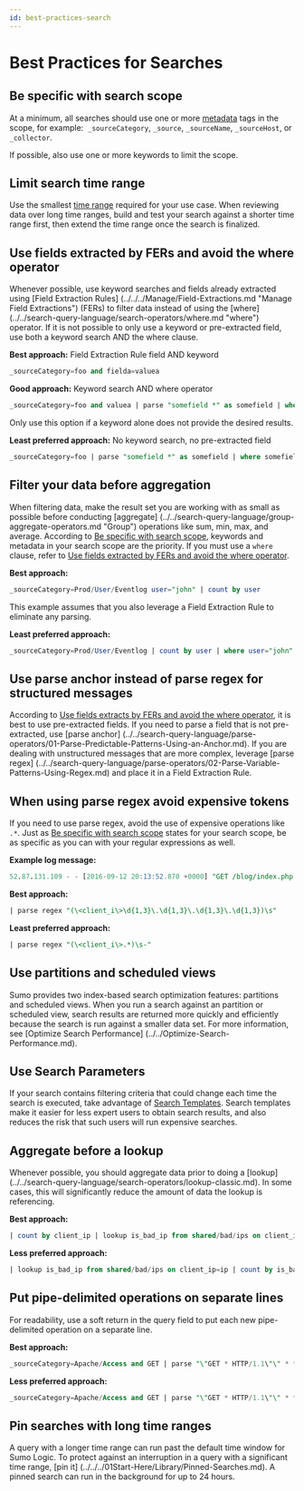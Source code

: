 ```yaml
---
id: best-practices-search
---
```


# Best Practices for Searches

## Be specific with search scope

At a minimum, all searches should use one or more [metadata](../search-basics/built-in-metadata.md "Search Metadata") tags in the scope, for example:  `_sourceCategory`, `_source`, `_sourceName`, `_sourceHost`, or `_collector`.

If possible, also use one or more keywords to limit the scope.

## Limit search time range

Use the smallest [time range](Set-the-Time-Range.md) required for your use case. When reviewing data over long time ranges, build and
test your search against a shorter time range first, then extend the time range once the search is finalized.

## Use fields extracted by FERs and avoid the where operator

Whenever possible, use keyword searches and fields already extracted using [Field Extraction Rules] (../../../Manage/Field-Extractions.md "Manage Field Extractions") (FERs) to filter data instead of using the [where] (../../search-query-language/search-operators/where.md "where") operator. If it is not possible to only use a keyword or pre-extracted field, use both a keyword search AND the where clause.

**Best approach:** Field Extraction Rule field AND keyword

```sql
_sourceCategory=foo and fielda=valuea
```

**Good approach:** Keyword search AND where operator

```sql
_sourceCategory=foo and valuea | parse "somefield *" as somefield | where somefield="valuea"
```

Only use this option if a keyword alone does not provide the desired results.

**Least preferred approach:** No keyword search, no pre-extracted field

```sql
_sourceCategory=foo | parse "somefield *" as somefield | where somefield="valuea"
```

## Filter your data before aggregation

When filtering data, make the result set you are working with as small as possible before conducting [aggregate] (../../search-query-language/group-aggregate-operators.md "Group") operations like sum, min, max, and average. According to [Be specific with search scope](#be-specific-with-search-scope), keywords and metadata in your search scope are the priority. If you must use a `where` clause, refer to [Use fields extracted by FERs and avoid the where operator](#use-fields-extracted-by-fers-and-avoid-the-where-operator).

**Best approach:**

```sql
_sourceCategory=Prod/User/Eventlog user="john" | count by user
```

This example assumes that you also leverage a Field Extraction Rule to eliminate any parsing. 

**Least preferred approach:**

```sql
_sourceCategory=Prod/User/Eventlog | count by user | where user="john"
```

## Use parse anchor instead of parse regex for structured messages

According to [Use fields extracts by FERs and avoid the where operator](#use-fields-extracted-by-fers-and-avoid-the-where-operator), it is best to use pre-extracted fields. If you need to parse a field that is not pre-extracted, use [parse anchor] (../../search-query-language/parse-operators/01-Parse-Predictable-Patterns-Using-an-Anchor.md). If you are dealing with unstructured messages that are more complex, leverage [parse regex] (../../search-query-language/parse-operators/02-Parse-Variable-Patterns-Using-Regex.md) and place it in a Field Extraction Rule.

## When using parse regex avoid expensive tokens

If you need to use parse regex, avoid the use of expensive operations like `.*`. Just as [Be specific with search scope](#be-specific-with-search-scope) states for your search scope, be as specific as you can with your regular expressions as well.

**Example log message:**

```sql
52.87.131.109 - - [2016-09-12 20:13:52.870 +0000] "GET /blog/index.php HTTP/1.1" 304 8932
```

**Best approach:**

```sql
| parse regex "(\<client_i\>\d{1,3}\.\d{1,3}\.\d{1,3}\.\d{1,3})\s"
```

**Least preferred approach:**

```sql
| parse regex "(\<client_i\>.*)\s-"
```

## Use partitions and scheduled views

Sumo provides two index-based search optimization features: partitions and scheduled views. When you run a search against an partition or scheduled view, search results are returned more quickly and efficiently because the search is run against a smaller data set. For more
information, see [Optimize Search Performance] (../../Optimize-Search-Performance.md).

## Use Search Parameters

If your search contains filtering criteria that could change each time the search is executed, take advantage of [Search Templates](search-templates.md). Search templates make it easier for less expert users to obtain search results, and also reduces the risk that such users will run expensive searches.

## Aggregate before a lookup

Whenever possible, you should aggregate data prior to doing a [lookup] (../../search-query-language/search-operators/lookup-classic.md). In some cases, this will significantly reduce the amount of data the lookup is referencing.

**Best approach:**

```sql
| count by client_ip | lookup is_bad_ip from shared/bad/ips on client_ip=ip
```

**Less preferred approach:**

```sql
| lookup is_bad_ip from shared/bad/ips on client_ip=ip | count by is_bad_ip
```

## Put pipe-delimited operations on separate lines

For readability, use a soft return in the query field to put each new
pipe-delimited operation on a separate line.

**Best approach:**

```sql
_sourceCategory=Apache/Access and GET | parse "\"GET * HTTP/1.1\"\" * * \"\"*\"\"" as url,status_code,size,referrer | count by status_code,referrer | sort _count
```

**Less preferred approach:**

```sql
_sourceCategory=Apache/Access and GET | parse "\"GET * HTTP/1.1\"\" * * \"\"*\"\"" as url,status_code,size,referrer | count by status_code,referrer | sort _count
```

## Pin searches with long time ranges

A query with a longer time range can run past the default time window for Sumo Logic. To protect against an interruption in a query with a
significant time range, [pin it] (../../../01Start-Here/Library/Pinned-Searches.md). A pinned search can run in the background for up to 24 hours.
